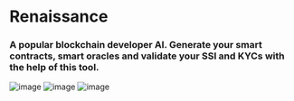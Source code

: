 # Renaissance 
### A popular blockchain developer AI. Generate your smart contracts, smart oracles and validate your SSI and KYCs with the help of this tool.

![image](https://github.com/user-attachments/assets/0f045c8e-e63e-400b-8c36-e65b1aea0040)
![image](https://github.com/user-attachments/assets/ffe4ca24-6d2a-4e5b-8e6e-938db2c1a205)
![image](https://github.com/user-attachments/assets/b2e17f00-dd40-4654-8fe9-b66f05828e67)

